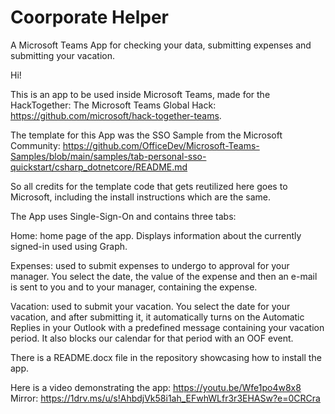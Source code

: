 # Coorporate Helper
A Microsoft Teams App for checking your data, submitting expenses and submitting your vacation.

Hi!

This is an app to be used inside Microsoft Teams, made for the HackTogether: The Microsoft Teams Global Hack: https://github.com/microsoft/hack-together-teams.

The template for this App was the SSO Sample from the Microsoft Community: https://github.com/OfficeDev/Microsoft-Teams-Samples/blob/main/samples/tab-personal-sso-quickstart/csharp_dotnetcore/README.md

So all credits for the template code that gets reutilized here goes to Microsoft, including the install instructions which are the same.

The App uses Single-Sign-On and contains three tabs:

Home: home page of the app. Displays information about the currently signed-in used using Graph.

Expenses: used to submit expenses to undergo to approval for your manager. You select the date, the value of the expense and then an e-mail is sent to you and to your manager, containing the expense.

Vacation: used to submit your vacation. You select the date for your vacation, and after submitting it, it automatically turns on the Automatic Replies in your Outlook with a predefined message containing
your vacation period. It also blocks our calendar for that period with an OOF event.

There is a README.docx file in the repository showcasing how to install the app.

Here is a video demonstrating the app: https://youtu.be/Wfe1po4w8x8
Mirror: https://1drv.ms/u/s!AhbdjVk58i1ah_EFwhWLfr3r3EHASw?e=0CRCra
